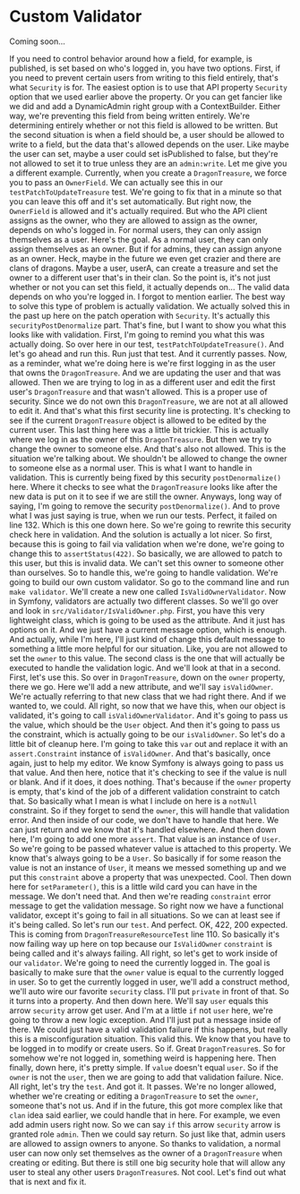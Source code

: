 # Custom Validator

Coming soon...

If you need to control behavior around how a field, for example, is published, is set based on who's logged in, you have two options. First, if you need to prevent certain users from writing to this field entirely, that's what `Security` is for. The easiest option is to use that API property `Security` option that we used earlier above the property. Or you can get fancier like we did and add a DynamicAdmin right group with a ContextBuilder. Either way, we're preventing this field from being written entirely. We're determining entirely whether or not this field is allowed to be written. But the second situation is when a field should be, a user should be allowed to write to a field, but the data that's allowed depends on the user. Like maybe the user can set, maybe a user could set isPublished to false, but they're not allowed to set it to true unless they are an `admin:write`. Let me give you a different example. Currently, when you create a `DragonTreasure`, we force you to pass an `OwnerField`. We can actually see this in our `testPatchToUpdateTreasure` test. We're going to fix that in a minute so that you can leave this off and it's set automatically. But right now, the `OwnerField` is allowed and it's actually required. But who the API client assigns as the owner, who they are allowed to assign as the owner, depends on who's logged in. For normal users, they can only assign themselves as a user. Here's the goal. As a normal user, they can only assign themselves as an owner. But if for admins, they can assign anyone as an owner. Heck, maybe in the future we even get crazier and there are clans of dragons. Maybe a user, userA, can create a treasure and set the owner to a different user that's in their clan. So the point is, it's not just whether or not you can set this field, it actually depends on... The valid data depends on who you're logged in. I forgot to mention earlier. The best way to solve this type of problem is actually validation. We actually solved this in the past up here on the patch operation with `Security`. It's actually this `securityPostDenormalize` part. That's fine, but I want to show you what this looks like with validation. First, I'm going to remind you what this was actually doing. So over here in our test, `testPatchToUpdateTreasure()`. And let's go ahead and run this. Run just that test. And it currently passes. Now, as a reminder, what we're doing here is we're first logging in as the user that owns the `DragonTreasure`. And we are updating the user and that was allowed. Then we are trying to log in as a different user and edit the first user's `DragonTreasure` and that wasn't allowed. This is a proper use of security. Since we do not own this `DragonTreasure`, we are not at all allowed to edit it. And that's what this first security line is protecting. It's checking to see if the current `DragonTreasure` object is allowed to be edited by the current user. This last thing here was a little bit trickier. This is actually where we log in as the owner of this `DragonTreasure`. But then we try to change the owner to someone else. And that's also not allowed. This is the situation we're talking about. We shouldn't be allowed to change the owner to someone else as a normal user. This is what I want to handle in validation. This is currently being fixed by this security `postDenormalize()` here. Where it checks to see what the `DragonTreasure` looks like after the new data is put on it to see if we are still the owner. Anyways, long way of saying, I'm going to remove the security `postDenormalize()`. And to prove what I was just saying is true, when we run our tests. Perfect, it failed on line 132. Which is this one down here. So we're going to rewrite this security check here in validation. And the solution is actually a lot nicer. So first, because this is going to fail via validation when we're done, we're going to change this to `assertStatus(422)`. So basically, we are allowed to patch to this user, but this is invalid data. We can't set this owner to someone other than ourselves. So to handle this, we're going to handle validation. We're going to build our own custom validator. So go to the command line and run `make validator`. We'll create a new one called `IsValidOwnerValidator`. Now in Symfony, validators are actually two different classes. So we'll go over and look in `src/Validator/IsValidOwner.php`. First, you have this very lightweight class, which is going to be used as the attribute. And it just has options on it. And we just have a current message option, which is enough. And actually, while I'm here, I'll just kind of change this default message to something a little more helpful for our situation. Like, you are not allowed to set the `owner` to this value. The second class is the one that will actually be executed to handle the validation logic. And we'll look at that in a second. First, let's use this. So over in `DragonTreasure`, down on the `owner` property, there we go. Here we'll add a new attribute, and we'll say `isValidOwner`. We're actually referring to that new class that we had right there. And if we wanted to, we could. All right, so now that we have this, when our object is validated, it's going to call `isValidOwnerValidator`. And it's going to pass us the value, which should be the `User` object. And then it's going to pass us the constraint, which is actually going to be our `isValidOwner`. So let's do a little bit of cleanup here. I'm going to take this `var` out and replace it with an `assert.Constraint` instance of `isValidOwner`. And that's basically, once again, just to help my editor. We know Symfony is always going to pass us that value. And then here, notice that it's checking to see if the value is null or blank. And if it does, it does nothing. That's because if the `owner` property is empty, that's kind of the job of a different validation constraint to catch that. So basically what I mean is what I include on here is a `notNull` constraint. So if they forget to send the `owner`, this will handle that validation error. And then inside of our code, we don't have to handle that here. We can just return and we know that it's handled elsewhere. And then down here, I'm going to add one more `assert`. That value is an instance of `User`. So we're going to be passed whatever value is attached to this property. We know that's always going to be a `User`. So basically if for some reason the value is not an instance of `User`, it means we messed something up and we put this `constraint` above a property that was unexpected. Cool. Then down here for `setParameter()`, this is a little wild card you can have in the message. We don't need that. And then we're reading `constraint` error message to get the validation message. So right now we have a functional validator, except it's going to fail in all situations. So we can at least see if it's being called. So let's run our `test`. And perfect. OK, 422, 200 expected. This is coming from `DragonTreasureResourceTest` line 110. So basically it's now failing way up here on top because our `IsValidOwner` `constraint` is being called and it's always failing. All right, so let's get to work inside of our `validator`. We're going to need the currently logged in. The goal is basically to make sure that the `owner` value is equal to the currently logged in user. So to get the currently logged in user, we'll add a construct method, we'll auto wire our favorite `security` class. I'll put `private` in front of that. So it turns into a property. And then down here. We'll say `user` equals this arrow `security` arrow get user. And I'm at a little `if` not `user` here, we're going to throw a new logic exception. And I'll just put a message inside of there. We could just have a valid validation failure if this happens, but really this is a misconfiguration situation. This valid this. We know that you have to be logged in to modify or create users. So if. Great `DragonTreasure`s. So for somehow we're not logged in, something weird is happening here. Then finally, down here, it's pretty simple. If `value` doesn't equal `user`. So if the `owner` is not the `user`, then we are going to add that validation failure. Nice. All right, let's try the `test`. And got it. It passes. We're no longer allowed, whether we're creating or editing a `DragonTreasure` to set the `owner`, someone that's not us. And if in the future, this got more complex like that `clan` idea said earlier, we could handle that in here. For example, we even add admin users right now. So we can say `if` this arrow `security` arrow is granted role `admin`. Then we could say return. So just like that, admin users are allowed to assign owners to anyone. So thanks to validation, a normal user can now only set themselves as the owner of a `DragonTreasure` when creating or editing. But there is still one big security hole that will allow any user to steal any other users `DragonTreasure`s. Not cool. Let's find out what that is next and fix it.
